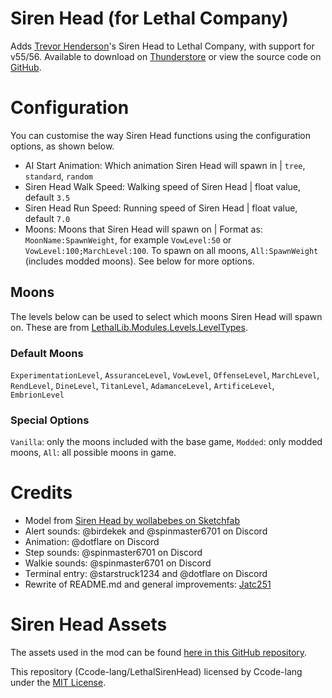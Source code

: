 # Siren Head (for Lethal Company)

Adds [Trevor Henderson](https://trevorhenderson.format.com/)'s Siren Head to Lethal Company, with support for v55/56. Available to download on [Thunderstore](https://thunderstore.io/c/lethal-company/p/Ccode_lang/SirenHead/) or view the source code on [GitHub](https://github.com/Ccode-lang/LethalSirenHead).

# Configuration

You can customise the way Siren Head functions using the configuration options, as shown below.
* AI Start Animation: Which animation Siren Head will spawn in | `tree`, `standard`, `random`
* Siren Head Walk Speed: Walking speed of Siren Head | float value, default `3.5`
* Siren Head Run Speed: Running speed of Siren Head | float value, default `7.0`
* Moons: Moons that Siren Head will spawn on | Format as: `MoonName:SpawnWeight`, for example `VowLevel:50` or `VowLevel:100;MarchLevel:100`. To spawn on all moons, `All:SpawnWeight` (includes modded moons). See below for more options.

## Moons

[comment]: # (This link may need to be revised occasionally as it is not a permalink to the LevelTypes enum in LethalLib code, and as such the location of this enum can change at any time.)
The levels below can be used to select which moons Siren Head will spawn on. These are from [LethalLib.Modules.Levels.LevelTypes](https://github.com/EvaisaDev/LethalLib/blob/main/LethalLib/Modules/Levels.cs#L15).

### Default Moons
`ExperimentationLevel`, `AssuranceLevel`, `VowLevel`, `OffenseLevel`, `MarchLevel`, `RendLevel`, `DineLevel`, `TitanLevel`, `AdamanceLevel`, `ArtificeLevel`, `EmbrionLevel`

### Special Options
`Vanilla`: only the moons included with the base game, `Modded`: only modded moons, `All`: all possible moons in game.

# Credits

* Model from [Siren Head by wollabebes on Sketchfab](https://sketchfab.com/3d-models/siren-head-e2a7eca5bc814b6ca5b2d2e85f478360)
* Alert sounds: @birdekek and @spinmaster6701 on Discord
* Animation: @dotflare on Discord
* Step sounds: @spinmaster6701 on Discord
* Walkie sounds: @spinmaster6701 on Discord
* Terminal entry: @starstruck1234 and @dotflare on Discord
* Rewrite of README.md and general improvements: [Jatc251](https://jatc251.com)

# Siren Head Assets
The assets used in the mod can be found [here in this GitHub repository](https://github.com/Ccode-lang/LethalCompanyUnityTemplate-SirenHead).

This repository (Ccode-lang/LethalSirenHead) licensed by Ccode-lang under the [MIT License](https://github.com/Ccode-lang/LethalSirenHead/blob/master/LICENSE).